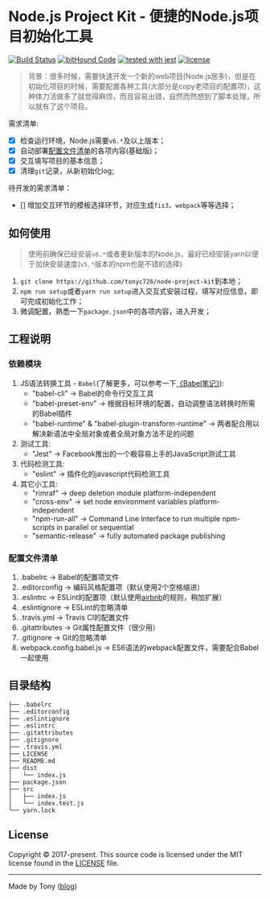 # Node.js Project Kit - 便捷的Node.js项目初始化工具

[![Build Status](https://travis-ci.org/tonyc726/node-project-kit.svg?style=flat-square&branch=master)](https://travis-ci.org/tonyc726/node-project-kit)
[![bitHound Code](https://www.bithound.io/github/tonyc726/node-project-kit/badges/code.svg)](https://www.bithound.io/github/tonyc726/node-project-kit)
[![tested with jest](https://img.shields.io/badge/tested_with-jest-99424f.svg)](https://github.com/facebook/jest)
[![license](https://img.shields.io/github/license/mashape/apistatus.svg?style=flat-square)](https://github.com/tonyc726/node-project-kit)

> 背景：很多时候，需要快速开发一个新的web项目(Node.js居多)，但是在初始化项目的时候，需要配置各种工具(大部分是copy老项目的配置项)，这种体力活做多了就觉得麻烦，而且容易出错，自然而然想到了脚本处理，所以就有了这个项目。

需求清单:
- [x] 检查运行环境，Node.js需要`v6.*`及以上版本；
- [x] 自动部署[配置文件清单](#配置文件清单)的各项内容(基础版)；
- [x] 交互填写项目的基本信息；
- [x] 清理`git`记录，从新初始化log;

待开发的需求清单：
- [] 增加交互环节的模板选择环节，对应生成`fis3`、`webpack`等等选择；

## 如何使用
> 使用前确保已经安装`v6.*`或者更新版本的Node.js，最好已经安装yarn以便于加快安装速度(`v5.*`版本的npm也是不错的选择)

1. `git clone https://github.com/tonyc726/node-project-kit`到本地；
2. `npm run setup`或者`yarn run setup`进入交互式安装过程，填写对应信息，即可完成初始化工作；
3. 微调配置，熟悉一下`package.json`中的各项内容，进入开发；

## 工程说明

### 依赖模块
1. JS语法转换工具 - `Babel`(了解更多，可以参考一下[《Babel笔记》](https://itony.net/babel-note/)):
    * "babel-cli" -> Babel的命令行交互工具
    * "babel-preset-env" -> 根据目标环境的配置，自动调整语法转换时所需的Babel插件
    * "babel-runtime" & "babel-plugin-transform-runtime" -> 两者配合用以解决新语法中全局对象或者全局对象方法不足的问题
2. 测试工具:
    * "Jest" -> Facebook推出的一个极容易上手的JavaScript测试工具
3. 代码检测工具:
    * "eslint" -> 插件化的javascript代码检测工具
4. 其它小工具:
    * "rimraf" -> deep deletion module platform-independent
    * "cross-env" -> set node environment variables platform-independent
    * "npm-run-all" -> Command Line Interface to run multiple npm-scripts in parallel or sequential
    * "semantic-release" -> fully automated package publishing

### 配置文件清单

1. .babelrc -> Babel的配置项文件
2. .editorconfig -> 编码风格配置项（默认使用2个空格缩进）
3. .eslintrc -> ESLint的配置项（默认使用[airbnb](https://github.com/sivan/javascript-style-guide/blob/master/es5/README.md)的规则，稍加扩展）
4. .eslintignore -> ESLint的忽略清单
5. .travis.yml -> Travis CI的配置文件
6. .gitattributes -> Git属性配置文件（很少用）
7. .gitignore -> Git的忽略清单
8. webpack.config.babel.js -> ES6语法的webpack配置文件，需要配合Babel一起使用

## 目录结构
```
├── .babelrc
├── .editorconfig
├── .eslintignore
├── .eslintrc
├── .gitattributes
├── .gitignore
├── .travis.yml
├── LICENSE
├── README.md
├── dist
│   └── index.js
├── package.json
├── src
│   ├── index.js
│   └── index.test.js
└── yarn.lock
```

## License

Copyright © 2017-present. This source code is licensed under the MIT license found in the
[LICENSE](./LICENSE) file.

---
Made by Tony ([blog](https://itony.net))
